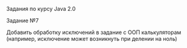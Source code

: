 Задания по курсу Java 2.0

Задание №7

Добавить обработку исключений в задание с ООП калькуляторам (например, исключение может возникнуть при делении на ноль)